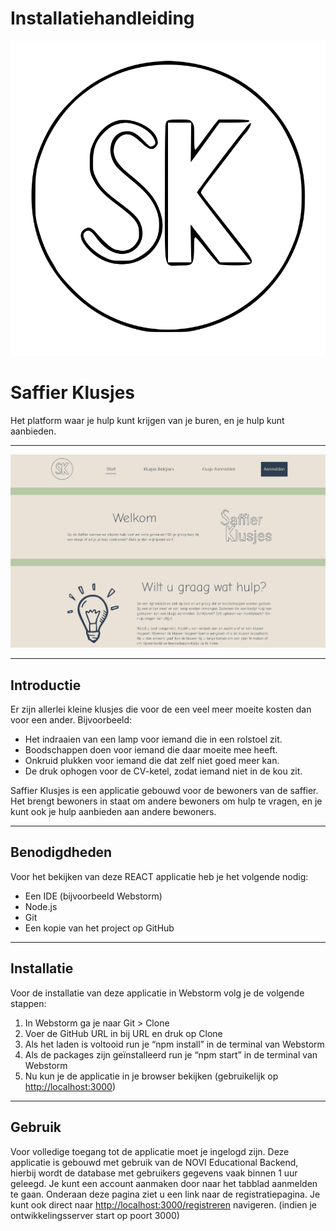 # Installatiehandleiding


![Logo](https://github.com/theGpoint7/Eindopdracht-Novi-Frontend/blob/main/src/assets/SK-logo3.svg)

# Saffier Klusjes

Het platform waar je hulp kunt krijgen van je buren, en je hulp kunt aanbieden.

---

![Home Page](https://github.com/theGpoint7/Eindopdracht-Novi-Frontend/blob/main/src/assets/homepage.jpg)

--- 

## Introductie

Er zijn allerlei kleine klusjes die voor de een veel meer moeite kosten dan voor een ander. Bijvoorbeeld:
-	Het indraaien van een lamp voor iemand die in een rolstoel zit. 
-	Boodschappen doen voor iemand die daar moeite mee heeft.  
-	Onkruid plukken voor iemand die dat zelf niet goed meer kan. 
-	De druk ophogen voor de CV-ketel, zodat iemand niet in de kou zit.

Saffier Klusjes is een applicatie gebouwd voor de bewoners van de saffier. Het brengt bewoners in staat om andere bewoners om hulp te vragen, en je kunt ook je hulp aanbieden aan andere bewoners. 

---

## Benodigdheden

Voor het bekijken van deze REACT applicatie heb je het volgende nodig: 
-	Een IDE (bijvoorbeeld Webstorm)
-	Node.js
-	Git
-	Een kopie van het project op GitHub

---

## Installatie

Voor de installatie van deze applicatie in Webstorm volg je de volgende stappen: 
1)	In Webstorm ga je naar Git > Clone
2)	Voer de GitHub URL in bij URL en druk op Clone
3)	Als het laden is voltooid run je “npm install” in de terminal van Webstorm
4)	Als de packages zijn geïnstalleerd run je “npm start” in de terminal van Webstorm
5)	Nu kun je de applicatie in je browser bekijken (gebruikelijk op [http://localhost:3000](http://localhost:3000))

---

## Gebruik 

Voor volledige toegang tot de applicatie moet je ingelogd zijn. Deze applicatie is gebouwd met gebruik van de NOVI Educational Backend, hierbij wordt de database met gebruikers gegevens vaak binnen 1 uur geleegd. Je kunt een account aanmaken door naar het tabblad aanmelden te gaan. Onderaan deze pagina ziet u een link naar de registratiepagina. Je kunt ook direct naar [http://localhost:3000/registreren](http://localhost:3000/registreren) navigeren. (indien je ontwikkelingsserver start op poort 3000)





